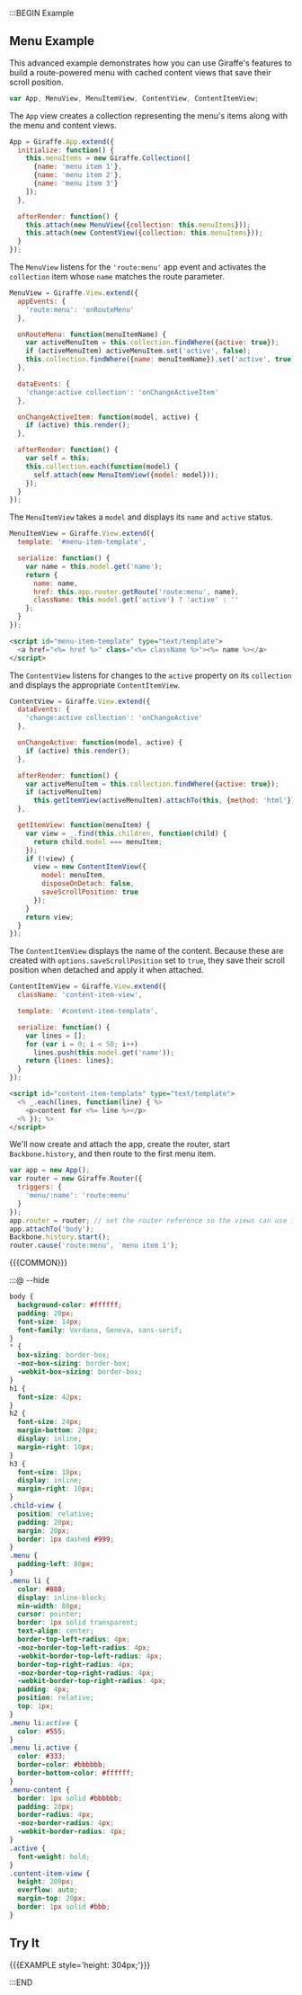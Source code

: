 :::BEGIN Example


## Menu Example

This advanced example demonstrates how you can use Giraffe's features to build a route-powered menu with cached content views that save their scroll position.

```js
var App, MenuView, MenuItemView, ContentView, ContentItemView;
```

The `App` view creates a collection representing the menu's items along with the menu and content views.

```js
App = Giraffe.App.extend({
  initialize: function() {
    this.menuItems = new Giraffe.Collection([
      {name: 'menu item 1'},
      {name: 'menu item 2'},
      {name: 'menu item 3'}
    ]);
  },

  afterRender: function() {
    this.attach(new MenuView({collection: this.menuItems}));
    this.attach(new ContentView({collection: this.menuItems}));
  }
});
```

The `MenuView` listens for the `'route:menu'` app event and activates the `collection` item whose `name` matches the route parameter.

```js
MenuView = Giraffe.View.extend({
  appEvents: {
    'route:menu': 'onRouteMenu'
  },

  onRouteMenu: function(menuItemName) {
    var activeMenuItem = this.collection.findWhere({active: true});
    if (activeMenuItem) activeMenuItem.set('active', false);
    this.collection.findWhere({name: menuItemName}).set('active', true);
  },

  dataEvents: {
    'change:active collection': 'onChangeActiveItem'
  },

  onChangeActiveItem: function(model, active) {
    if (active) this.render();
  },

  afterRender: function() {
    var self = this;
    this.collection.each(function(model) {
      self.attach(new MenuItemView({model: model}));
    });
  }
});
```

The `MenuItemView` takes a `model` and displays its `name` and `active` status.

```js
MenuItemView = Giraffe.View.extend({
  template: '#menu-item-template',

  serialize: function() {
    var name = this.model.get('name');
    return {
      name: name,
      href: this.app.router.getRoute('route:menu', name),
      className: this.model.get('active') ? 'active' : ''
    };
  }
});
```

```html
<script id="menu-item-template" type="text/template">
  <a href="<%= href %>" class="<%= className %>"><%= name %></a>
</script>
```

The `ContentView` listens for changes to the `active` property on its `collection` and displays the appropriate `ContentItemView`.

```js
ContentView = Giraffe.View.extend({
  dataEvents: {
    'change:active collection': 'onChangeActive'
  },

  onChangeActive: function(model, active) {
    if (active) this.render();
  },

  afterRender: function() {
    var activeMenuItem = this.collection.findWhere({active: true});
    if (activeMenuItem)
      this.getItemView(activeMenuItem).attachTo(this, {method: 'html'});
  },

  getItemView: function(menuItem) {
    var view = _.find(this.children, function(child) {
      return child.model === menuItem;
    });
    if (!view) {
      view = new ContentItemView({
        model: menuItem,
        disposeOnDetach: false,
        saveScrollPosition: true
      });
    }
    return view;
  }
});
```

The `ContentItemView` displays the name of the content. Because these are created with `options.saveScrollPosition` set to `true`, they save their scroll position when detached and apply it when attached.

```js
ContentItemView = Giraffe.View.extend({
  className: 'content-item-view',

  template: '#content-item-template',

  serialize: function() {
    var lines = [];
    for (var i = 0; i < 50; i++)
      lines.push(this.model.get('name'));
    return {lines: lines};
  }
});
```

```html
<script id="content-item-template" type="text/template">
  <% _.each(lines, function(line) { %>
    <p>content for <%= line %></p>
  <% }); %>
</script>
```

We'll now create and attach the app, create the router, start `Backbone.history`, and then route to the first menu item.

```js
var app = new App();
var router = new Giraffe.Router({
  triggers: {
    'menu/:name': 'route:menu'
  }
});
app.router = router; // set the router reference so the views can use it
app.attachTo('body');
Backbone.history.start();
router.cause('route:menu', 'menu item 1');
```

{{{COMMON}}}

:::@ --hide

```css
body {
  background-color: #ffffff;
  padding: 20px;
  font-size: 14px;
  font-family: Verdana, Geneva, sans-serif;
}
* {
  box-sizing: border-box;
  -moz-box-sizing: border-box;
  -webkit-box-sizing: border-box;
}
h1 {
  font-size: 42px;
}
h2 {
  font-size: 24px;
  margin-bottom: 20px;
  display: inline;
  margin-right: 10px;
}
h3 {
  font-size: 18px;
  display: inline;
  margin-right: 10px;
}
.child-view {
  position: relative;
  padding: 20px;
  margin: 20px;
  border: 1px dashed #999;
}
.menu {
  padding-left: 80px;
}
.menu li {
  color: #888;
  display: inline-block;
  min-width: 80px;
  cursor: pointer;
  border: 1px solid transparent;
  text-align: center;
  border-top-left-radius: 4px;
  -moz-border-top-left-radius: 4px;
  -webkit-border-top-left-radius: 4px;
  border-top-right-radius: 4px;
  -moz-border-top-right-radius: 4px;
  -webkit-border-top-right-radius: 4px;
  padding: 4px;
  position: relative;
  top: 1px;
}
.menu li:active {
  color: #555;
}
.menu li.active {
  color: #333;
  border-color: #bbbbbb;
  border-bottom-color: #ffffff;
}
.menu-content {
  border: 1px solid #bbbbbb;
  padding: 20px;
  border-radius: 4px;
  -moz-border-radius: 4px;
  -webkit-border-radius: 4px;
}
.active {
  font-weight: bold;
}
.content-item-view {
  height: 200px;
  overflow: auto;
  margin-top: 20px;
  border: 1px solid #bbb;
}
```

## Try It

{{{EXAMPLE style='height: 304px;'}}}


:::END
